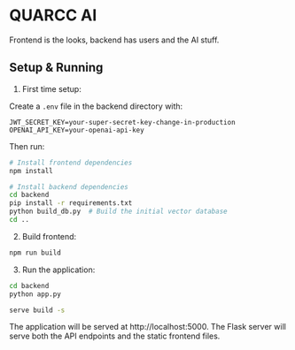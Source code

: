 # QUARCC AI

Frontend is the looks, backend has users and the AI stuff.

## Setup & Running

1. First time setup:

Create a `.env` file in the backend directory with:
```
JWT_SECRET_KEY=your-super-secret-key-change-in-production
OPENAI_API_KEY=your-openai-api-key
```

Then run:
```bash
# Install frontend dependencies
npm install

# Install backend dependencies
cd backend
pip install -r requirements.txt
python build_db.py  # Build the initial vector database
cd ..
```

2. Build frontend:
```bash
npm run build
```

3. Run the application:
```bash
cd backend
python app.py

serve build -s
```

The application will be served at http://localhost:5000. The Flask server will serve both the API endpoints and the static frontend files.